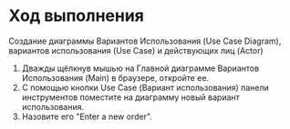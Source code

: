 # Ход выполнения

Создание диаграммы Вариантов Использования (Use Case Diagram), вариантов использования (Use Case) и действующих лиц (Actor)&#x20;

1. Дважды щёлкнув мышью на Главной диаграмме Вариантов Использования (Main) в браузере, откройте ее.
2. С помощью кнопки Use Case (Вариант использования) панели инструментов поместите на диаграмму новый вариант использования.
3. Назовите его "Enter a new order".
